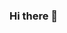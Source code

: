 ### Hi there 👋

<!--
**bi23uc/bi23uc** is a ✨ _special_ ✨ repository because its `README.md` (this file) appears on your GitHub profile.

Here are some ideas to get you started:

- 🔭 I’m currently working on nothing
- 🌱 I’m currently learning Database Systems
- 👯 I’m looking to collaborate on nothing
- 🤔 I’m looking for help with nothing
- 💬 Ask me about anything
- 📫 How to reach me: naymul@icloud.com
- 😄 Pronouns: he/him
- ⚡ Fun fact: Fun facts are fun
-->
